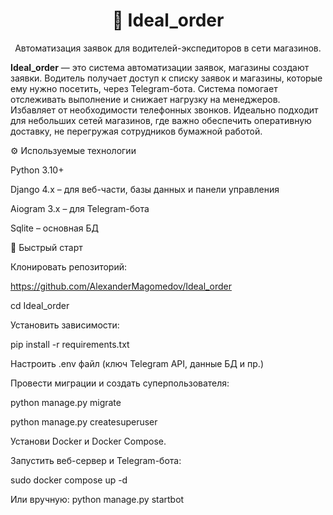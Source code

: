 <h1 align="center">🚚 Ideal_order</h1>
<p align="center">
  Автоматизация заявок для водителей-экспедиторов в сети магазинов.
</p>

**Ideal_order** — это система автоматизации заявок, магазины создают заявки. Водитель получает доступ к списку заявок и магазины, которые ему нужно посетить, через Telegram-бота.
Система помогает отслеживать выполнение и снижает нагрузку на менеджеров. Избавляет от необходимости телефонных звонков. 
Идеально подходит для небольших сетей магазинов, где важно обеспечить оперативную доставку, не перегружая сотрудников бумажной работой.

⚙️ Используемые технологии

Python 3.10+

Django 4.x – для веб-части, базы данных и панели управления

Aiogram 3.x – для Telegram-бота

Sqlite – основная БД

🚀 Быстрый старт

Клонировать репозиторий:

https://github.com/AlexanderMagomedov/Ideal_order

cd Ideal_order

Установить зависимости:

pip install -r requirements.txt

Настроить .env файл (ключ Telegram API, данные БД и пр.)

Провести миграции и создать суперпользователя:

python manage.py migrate

python manage.py createsuperuser

Установи Docker и Docker Compose.

Запустить веб-сервер и Telegram-бота:

sudo docker compose up -d

Или вручную:
python manage.py startbot
